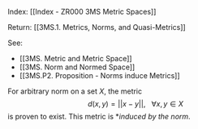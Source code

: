 Index: [[Index - ZR000 3MS Metric Spaces]]

Return: [[3MS.1. Metrics, Norms, and Quasi-Metrics]]

See: 
* [[3MS. Metric and Metric Space]]
* [[3MS. Norm and Normed Space]]
* [[3MS.P2. Proposition - Norms induce Metrics]]

For arbitrary norm on a set $X$, the metric 
$$d(x,y)=||x-y||,~~~\forall x,y\in X$$
is proven to exist. This metric is **induced by the norm*.

